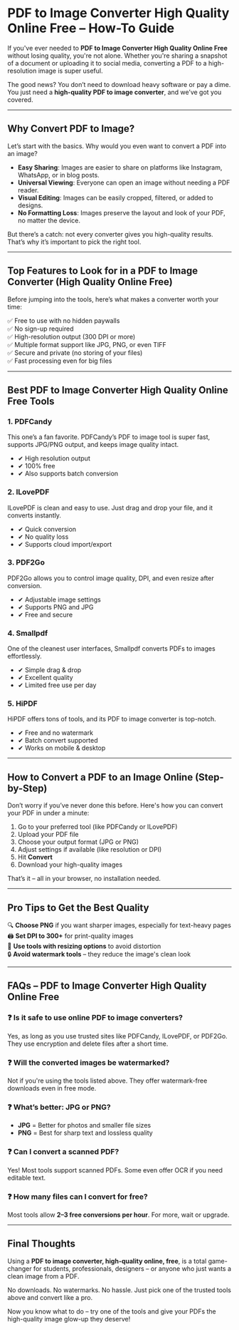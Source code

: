 # PDF to Image Converter High Quality Online Free – How-To Guide

If you've ever needed to **PDF to Image Converter High Quality Online Free** without losing quality, you're not alone. Whether you're sharing a snapshot of a document or uploading it to social media, converting a PDF to a high-resolution image is super useful.

The good news? You don’t need to download heavy software or pay a dime. You just need a **high-quality PDF to image converter**, and we’ve got you covered.

---

## Why Convert PDF to Image?

Let’s start with the basics. Why would you even want to convert a PDF into an image?

- **Easy Sharing**: Images are easier to share on platforms like Instagram, WhatsApp, or in blog posts.
- **Universal Viewing**: Everyone can open an image without needing a PDF reader.
- **Visual Editing**: Images can be easily cropped, filtered, or added to designs.
- **No Formatting Loss**: Images preserve the layout and look of your PDF, no matter the device.

But there’s a catch: not every converter gives you high-quality results. That’s why it’s important to pick the right tool.

---

## Top Features to Look for in a PDF to Image Converter (High Quality Online Free)

Before jumping into the tools, here’s what makes a converter worth your time:

✅ Free to use with no hidden paywalls  
✅ No sign-up required  
✅ High-resolution output (300 DPI or more)  
✅ Multiple format support like JPG, PNG, or even TIFF  
✅ Secure and private (no storing of your files)  
✅ Fast processing even for big files  

---

## Best PDF to Image Converter High Quality Online Free Tools

### 1. PDFCandy
This one’s a fan favorite. PDFCandy’s PDF to image tool is super fast, supports JPG/PNG output, and keeps image quality intact.

- ✔ High resolution output  
- ✔ 100% free  
- ✔ Also supports batch conversion  

### 2. ILovePDF
ILovePDF is clean and easy to use. Just drag and drop your file, and it converts instantly.

- ✔ Quick conversion  
- ✔ No quality loss  
- ✔ Supports cloud import/export  

### 3. PDF2Go
PDF2Go allows you to control image quality, DPI, and even resize after conversion.

- ✔ Adjustable image settings  
- ✔ Supports PNG and JPG  
- ✔ Free and secure  

### 4. Smallpdf
One of the cleanest user interfaces, Smallpdf converts PDFs to images effortlessly.

- ✔ Simple drag & drop  
- ✔ Excellent quality  
- ✔ Limited free use per day  

### 5. HiPDF
HiPDF offers tons of tools, and its PDF to image converter is top-notch.

- ✔ Free and no watermark  
- ✔ Batch convert supported  
- ✔ Works on mobile & desktop  

---

## How to Convert a PDF to an Image Online (Step-by-Step)

Don’t worry if you’ve never done this before. Here's how you can convert your PDF in under a minute:

1. Go to your preferred tool (like PDFCandy or ILovePDF)  
2. Upload your PDF file  
3. Choose your output format (JPG or PNG)  
4. Adjust settings if available (like resolution or DPI)  
5. Hit **Convert**  
6. Download your high-quality images  

That’s it – all in your browser, no installation needed.

---

## Pro Tips to Get the Best Quality

🔍 **Choose PNG** if you want sharper images, especially for text-heavy pages  
🖨️ **Set DPI to 300+** for print-quality images  
📏 **Use tools with resizing options** to avoid distortion  
🔒 **Avoid watermark tools** – they reduce the image's clean look  

---

## FAQs – PDF to Image Converter High Quality Online Free

### ❓ Is it safe to use online PDF to image converters?
Yes, as long as you use trusted sites like PDFCandy, ILovePDF, or PDF2Go. They use encryption and delete files after a short time.

### ❓ Will the converted images be watermarked?
Not if you're using the tools listed above. They offer watermark-free downloads even in free mode.

### ❓ What’s better: JPG or PNG?
- **JPG** = Better for photos and smaller file sizes  
- **PNG** = Best for sharp text and lossless quality

### ❓ Can I convert a scanned PDF?
Yes! Most tools support scanned PDFs. Some even offer OCR if you need editable text.

### ❓ How many files can I convert for free?
Most tools allow **2–3 free conversions per hour**. For more, wait or upgrade.

---

## Final Thoughts

Using a **PDF to image converter, high-quality online, free**, is a total game-changer for students, professionals, designers – or anyone who just wants a clean image from a PDF.

No downloads. No watermarks. No hassle. Just pick one of the trusted tools above and convert like a pro.

Now you know what to do – try one of the tools and give your PDFs the high-quality image glow-up they deserve!

